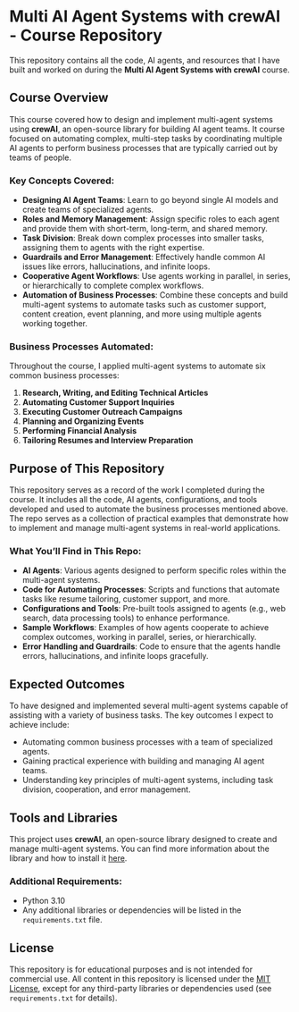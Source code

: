 # Multi AI Agent Systems with crewAI - Course Repository

This repository contains all the code, AI agents, and resources that I have built and worked on during the **Multi AI Agent Systems with crewAI** course.

## Course Overview

This course covered how to design and implement multi-agent systems using **crewAI**, an open-source library for building AI agent teams. It course focused on automating complex, multi-step tasks by coordinating multiple AI agents to perform business processes that are typically carried out by teams of people.

### Key Concepts Covered:
- **Designing AI Agent Teams**: Learn to go beyond single AI models and create teams of specialized agents.
- **Roles and Memory Management**: Assign specific roles to each agent and provide them with short-term, long-term, and shared memory.
- **Task Division**: Break down complex processes into smaller tasks, assigning them to agents with the right expertise.
- **Guardrails and Error Management**: Effectively handle common AI issues like errors, hallucinations, and infinite loops.
- **Cooperative Agent Workflows**: Use agents working in parallel, in series, or hierarchically to complete complex workflows.
- **Automation of Business Processes**: Combine these concepts and build multi-agent systems to automate tasks such as customer support, content creation, event planning, and more using multiple agents working together.

### Business Processes Automated:
Throughout the course, I applied multi-agent systems to automate six common business processes:

1. **Research, Writing, and Editing Technical Articles**
2. **Automating Customer Support Inquiries**  
3. **Executing Customer Outreach Campaigns**  
4. **Planning and Organizing Events**  
5. **Performing Financial Analysis**
6. **Tailoring Resumes and Interview Preparation**  

## Purpose of This Repository

This repository serves as a record of the work I completed during the course. It includes all the code, AI agents, configurations, and tools developed and used to automate the business processes mentioned above. The repo serves as a collection of practical examples that demonstrate how to implement and manage multi-agent systems in real-world applications.

### What You’ll Find in This Repo:
- **AI Agents**: Various agents designed to perform specific roles within the multi-agent systems.
- **Code for Automating Processes**: Scripts and functions that automate tasks like resume tailoring, customer support, and more.
- **Configurations and Tools**: Pre-built tools assigned to agents (e.g., web search, data processing tools) to enhance performance.
- **Sample Workflows**: Examples of how agents cooperate to achieve complex outcomes, working in parallel, series, or hierarchically.
- **Error Handling and Guardrails**: Code to ensure that the agents handle errors, hallucinations, and infinite loops gracefully.

## Expected Outcomes

To have designed and implemented several multi-agent systems capable of assisting with a variety of business tasks. The key outcomes I expect to achieve include:
- Automating common business processes with a team of specialized agents.
- Gaining practical experience with building and managing AI agent teams.
- Understanding key principles of multi-agent systems, including task division, cooperation, and error management.


## Tools and Libraries

This project uses **crewAI**, an open-source library designed to create and manage multi-agent systems. You can find more information about the library and how to install it [here](https://docs.crewai.com/introduction).

### Additional Requirements:

- Python 3.10
- Any additional libraries or dependencies will be listed in the `requirements.txt` file.

## License

This repository is for educational purposes and is not intended for commercial use. All content in this repository is licensed under the [MIT License](LICENSE), except for any third-party libraries or dependencies used (see `requirements.txt` for details).
